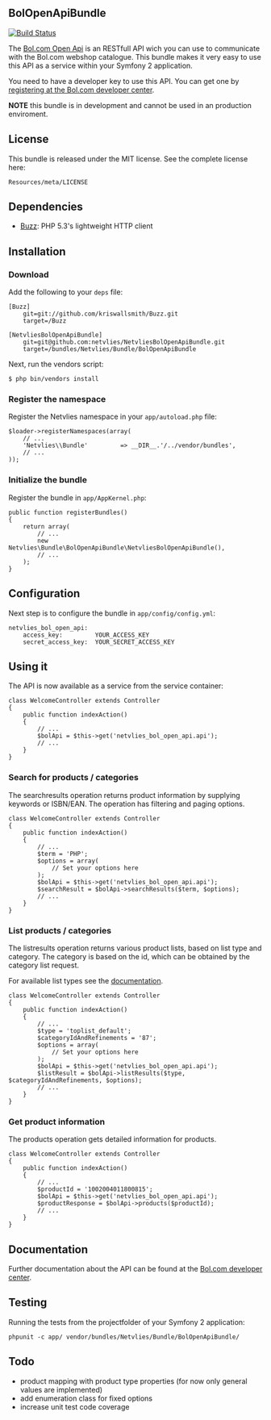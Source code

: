 ## BolOpenApiBundle

[![Build Status](https://secure.travis-ci.org/netvlies/NetvliesBolOpenApiBundle.png)](http://travis-ci.org/netvlies/NetvliesBolOpenApiBundle)

The [Bol.com Open Api](http://developers.bol.com/documentatie/handleiding/) is an RESTfull API wich you can use to communicate with the Bol.com webshop catalogue. This bundle makes it very easy to use this API as a service within your Symfony 2 application.

You need to have a developer key to use this API. You can get one by [registering at the Bol.com developer center](https://developers.bol.com/inloggen/?action=register).

**NOTE** this bundle is in development and cannot be used in an production enviroment.

## License
This bundle is released under the MIT license. See the complete license here:
    
    Resources/meta/LICENSE

## Dependencies
- [Buzz](https://github.com/kriswallsmith/Buzz): PHP 5.3's lightweight HTTP client

## Installation

### Download
Add the following to your `deps` file:

    [Buzz]
        git=git://github.com/kriswallsmith/Buzz.git
        target=/Buzz

    [NetvliesBolOpenApiBundle]
        git=git@github.com:netvlies/NetvliesBolOpenApiBundle.git
        target=/bundles/Netvlies/Bundle/BolOpenApiBundle

Next, run the vendors script:

    $ php bin/vendors install

### Register the namespace
Register the Netvlies namespace in your `app/autoload.php` file:

    $loader->registerNamespaces(array(
        // ...
        'Netvlies\\Bundle'         => __DIR__.'/../vendor/bundles',
        // ...
    ));

### Initialize the bundle
Register the bundle in `app/AppKernel.php`:

    public function registerBundles()
    {
        return array(
            // ...
            new Netvlies\Bundle\BolOpenApiBundle\NetvliesBolOpenApiBundle(),
            // ...
        );
    }

## Configuration
Next step is to configure the bundle in `app/config/config.yml`:

    netvlies_bol_open_api:
        access_key:         YOUR_ACCESS_KEY
        secret_access_key:  YOUR_SECRET_ACCESS_KEY


## Using it
The API is now available as a service from the service container:

    class WelcomeController extends Controller
    {
        public function indexAction()
        {
            // ...
            $bolApi = $this->get('netvlies_bol_open_api.api');
            // ...
        }
    }

### Search for products / categories
The searchresults operation returns product information by supplying keywords or ISBN/EAN. The operation has filtering and paging options.

    class WelcomeController extends Controller
    {
        public function indexAction()
        {
            // ...
            $term = 'PHP';
            $options = array(
                // Set your options here
            );
            $bolApi = $this->get('netvlies_bol_open_api.api');
            $searchResult = $bolApi->searchResults($term, $options);
            // ...
        }
    }

### List products / categories
The listresults operation returns various product lists, based on list type and category. The category is based on the id, which can be obtained by the category list request.

For available list types see the [documentation](http://developers.bol.com/documentatie/handleiding/).

    class WelcomeController extends Controller
    {
        public function indexAction()
        {
            // ...
            $type = 'toplist_default';
            $categoryIdAndRefinements = '87';
            $options = array(
                // Set your options here
            );
            $bolApi = $this->get('netvlies_bol_open_api.api');
            $listResult = $bolApi->listResults($type, $categoryIdAndRefinements, $options);
            // ...
        }
    }

### Get product information
The products operation gets detailed information for products.

    class WelcomeController extends Controller
    {
        public function indexAction()
        {
            // ...
            $productId = '1002004011800815';
            $bolApi = $this->get('netvlies_bol_open_api.api');
            $productResponse = $bolApi->products($productId);
            // ...
        }
    }

## Documentation
Further documentation about the API can be found at the [Bol.com developer center](http://developers.bol.com/documentatie/handleiding/).

## Testing
Running the tests from the projectfolder of your Symfony 2 application:

    phpunit -c app/ vendor/bundles/Netvlies/Bundle/BolOpenApiBundle/

## Todo
- product mapping with product type properties (for now only general values are implemented)
- add enumeration class for fixed options
- increase unit test code coverage